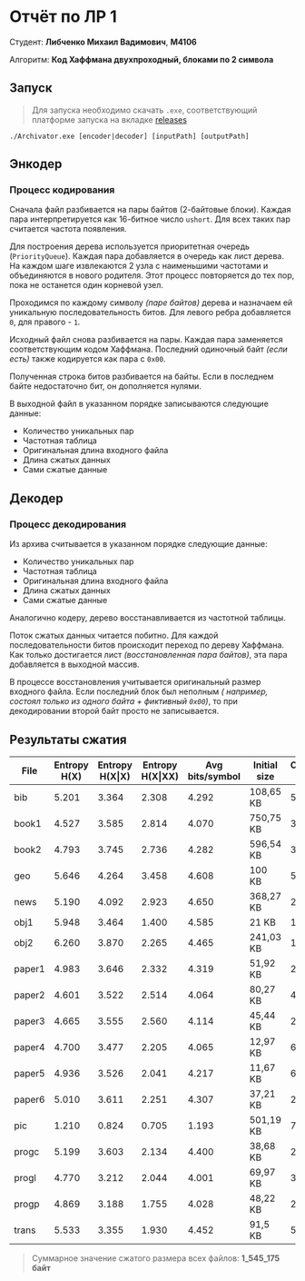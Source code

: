 # Отчёт по ЛР 1

Студент: **Либченко Михаил Вадимович**, **M4106**

Алгоритм: **Код Хаффмана двухпроходный, блоками по 2 символа**

## Запуск

> Для запуска необходимо скачать `.exe`, соответствующий платформе запуска
> на вкладке [releases](https://github.com/lipa44/huffman-archivator/releases/tag/v0.0.1)

```shell
./Archivator.exe [encoder|decoder] [inputPath] [outputPath]
```

## Энкодер

### Процесс кодирования

Сначала файл разбивается на пары байтов (2-байтовые блоки). Каждая пара интерпретируется как 16-битное число `ushort`.
Для всех таких пар считается частота появления.

Для построения дерева используется приоритетная очередь (`PriorityQueue`). Каждая пара добавляется в очередь как лист
дерева. На каждом шаге извлекаются 2 узла с наименьшими частотами и объединяются в нового родителя. Этот процесс
повторяется до тех пор, пока не останется один корневой узел.

Проходимся по каждому символу _(паре байтов)_ дерева и назначаем ей уникальную последовательность битов. Для левого
ребра добавляется `0`, для правого - `1`.

Исходный файл снова разбивается на пары. Каждая пара заменяется соответствующим кодом Хаффмана. Последний одиночный
байт _(если есть)_ также кодируется как пара с `0x00`.

Полученная строка битов разбивается на байты. Если в последнем байте недостаточно бит, он дополняется нулями.

В выходной файл в указанном порядке записываются следующие данные:

- Количество уникальных пар
- Частотная таблица
- Оригинальная длина входного файла
- Длина сжатых данных
- Сами сжатые данные

## Декодер

### Процесс декодирования

Из архива считывается в указанном порядке следующие данные:

- Количество уникальных пар
- Частотная таблица
- Оригинальная длина входного файла
- Длина сжатых данных
- Сами сжатые данные

Аналогично кодеру, дерево восстанавливается из частотной таблицы.

Поток сжатых данных читается побитно. Для каждой последовательности битов происходит переход по дереву Хаффмана. Как
только достигается лист _(восстановленная пара байтов)_, эта пара добавляется в выходной массив.

В процессе восстановления учитывается оригинальный размер входного файла. Если последний блок был неполным _(
например, состоял только из одного байта + фиктивный `0x00`)_, то при декодировании второй байт просто не
записывается.

## Результаты сжатия

| File   | Entropy H(X) | Entropy H(X\|X) | Entropy H(X\|XX) | Avg bits/symbol | Initial size | Compressed size | Compressed (%) |
|--------|--------------|-----------------|------------------|-----------------|--------------|-----------------|----------------|
| bib    | 5.201        | 3.364           | 2.308            | 4.292           | 108,65 KB    | 58,29 KB        | 46.350         |
| book1  | 4.527        | 3.585           | 2.814            | 4.070           | 750,75 KB    | 381,99 KB       | 49.119         |
| book2  | 4.793        | 3.745           | 2.736            | 4.282           | 596,54 KB    | 319,3 KB        | 46.474         |
| geo    | 5.646        | 4.264           | 3.458            | 4.608           | 100 KB       | 57,6 KB         | 42.396         |
| news   | 5.190        | 4.092           | 2.923            | 4.650           | 368,27 KB    | 214,05 KB       | 41.878         |
| obj1   | 5.948        | 3.464           | 1.400            | 4.585           | 21 KB        | 12,04 KB        | 42.685         |
| obj2   | 6.260        | 3.870           | 2.265            | 4.465           | 241,03 KB    | 134,53 KB       | 44.184         |
| paper1 | 4.983        | 3.646           | 2.332            | 4.319           | 51,92 KB     | 28,02 KB        | 46.019         |
| paper2 | 4.601        | 3.522           | 2.514            | 4.064           | 80,27 KB     | 40,78 KB        | 49.198         |
| paper3 | 4.665        | 3.555           | 2.560            | 4.114           | 45,44 KB     | 23,37 KB        | 48.569         |
| paper4 | 4.700        | 3.477           | 2.205            | 4.065           | 12,97 KB     | 6,59 KB         | 49.187         |
| paper5 | 4.936        | 3.526           | 2.041            | 4.217           | 11,67 KB     | 6,15 KB         | 47.281         |
| paper6 | 5.010        | 3.611           | 2.251            | 4.307           | 37,21 KB     | 20,04 KB        | 46.157         |
| pic    | 1.210        | 0.824           | 0.705            | 1.193           | 501,19 KB    | 74,73 KB        | 85.090         |
| progc  | 5.199        | 3.603           | 2.134            | 4.400           | 38,68 KB     | 21,27 KB        | 45.003         |
| progl  | 4.770        | 3.212           | 2.044            | 4.001           | 69,97 KB     | 34,99 KB        | 49.992         |
| progp  | 4.869        | 3.188           | 1.755            | 4.028           | 48,22 KB     | 24,28 KB        | 49.645         |
| trans  | 5.533        | 3.355           | 1.930            | 4.452           | 91,5 KB      | 50,92 KB        | 44.346         |

> Суммарное значение сжатого размера всех файлов: **1_545_175 байт**